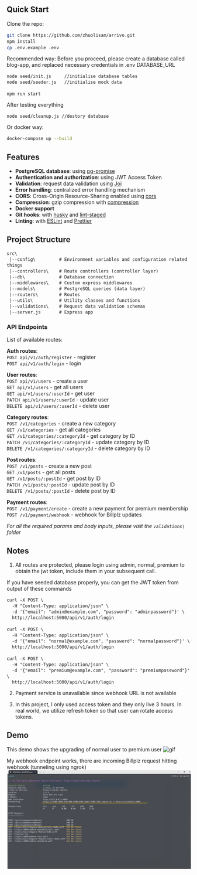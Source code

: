 ## Quick Start

Clone the repo:

```bash
git clone https://github.com/zhuolisam/arrivo.git
npm install
cp .env.example .env
```

Recommended way:
Before you proceed, please create a database called blog-app, and replaced necessary credentials in .env DATABASE_URL

```
node seed/init.js     //initialise database tables
node seed/seeder.js   //initialise mock data

npm run start
```

After testing everything

```
node seed/cleanup.js //destory database
```

Or docker way:

```bash
docker-compose up --build
```

## Features

- **PostgreSQL database**: using [pg-promise](https://github.com/vitaly-t/pg-promise)
- **Authentication and authorization**: using JWT Access Token
- **Validation**: request data validation using [Joi](https://github.com/hapijs/joi)
- **Error handling**: centralized error handling mechanism
- **CORS**: Cross-Origin Resource-Sharing enabled using [cors](https://github.com/expressjs/cors)
- **Compression**: gzip compression with [compression](https://github.com/expressjs/compression)
- **Docker support**
- **Git hooks**: with [husky](https://github.com/typicode/husky) and [lint-staged](https://github.com/okonet/lint-staged)
- **Linting**: with [ESLint](https://eslint.org) and [Prettier](https://prettier.io)

## Project Structure

```
src\
 |--config\         # Environment variables and configuration related things
 |--controllers\    # Route controllers (controller layer)
 |--db\             # Database connection
 |--middlewares\    # Custom express middlewares
 |--models\         # PostgreSQL queries (data layer)
 |--routers\        # Routes
 |--utils\          # Utility classes and functions
 |--validations\    # Request data validation schemas
 |--server.js       # Express app
```

### API Endpoints

List of available routes:

**Auth routes**:\
`POST api/v1/auth/register` - register\
`POST api/v1/auth/login` - login

**User routes**:\
`POST api/v1/users` - create a user\
`GET api/v1/users` - get all users\
`GET api/v1/users/:userId` - get user\
`PATCH api/v1/users/:userId` - update user\
`DELETE api/v1/users/:userId` - delete user

**Category routes**:\
`POST /v1/categories` - create a new category\
`GET /v1/categories` - get all categories\
`GET /v1/categories/:categoryId` - get category by ID\
`PATCH /v1/categories/:categoryId` - update category by ID\
`DELETE /v1/categories/:categoryId` - delete category by ID

**Post routes**:\
`POST /v1/posts` - create a new post\
`GET /v1/posts` - get all posts\
`GET /v1/posts/:postId` - get post by ID\
`PATCH /v1/posts/:postId` - update post by ID\
`DELETE /v1/posts/:postId` - delete post by ID

**Payment routes**:\
`POST /v1/payment/create` - create a new payment for premium membership\
`POST /v1/payment/webhook` - webhook for Billplz updates

*For all the required params and body inputs, please visit the `validations\` folder*

## Notes

1. All routes are protected, please login using admin, normal, premium to obtain the jwt token, include them in your subsequent call.

If you have seeded database properly, you can get the JWT token from output of these commands

```
curl -X POST \
  -H "Content-Type: application/json" \
  -d '{"email": "admin@example.com", "password": "adminpassword"}' \
  http://localhost:5000/api/v1/auth/login

curl -X POST \
  -H "Content-Type: application/json" \
  -d '{"email": "normal@example.com", "password": "normalpassword"}' \
  http://localhost:5000/api/v1/auth/login

curl -X POST \
  -H "Content-Type: application/json" \
  -d '{"email": "premium@example.com", "password": "premiumpassword"}' \
  http://localhost:5000/api/v1/auth/login

```

2. Payment service is unavailable since webhook URL is not available

3. In this project, I only used access token and they only live 3 hours. In real world, we utilize refresh token so that user can rotate access tokens.

## Demo
This demo shows the upgrading of normal user to premium user
![gif](assets/demo.gif)


My webhook endpoint works, there are incoming Billplz request hitting webhook (tunneling using ngrok)
![png](assets/ngrok-tunnel.png)